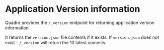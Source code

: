 # Application Version information

Quadro provides the `/_version` endpoint for returning application version information.

It returns the `version.json` file contents if it exists.
If `version.json` does not exist - `/_version` will return the 10 latest commits.
